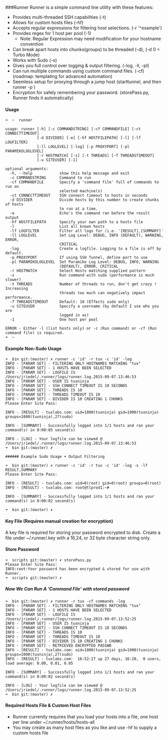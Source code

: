 ###Runner
Runner is a simple command line utility with these features: 
* Provides multi-threaded SSH capabilities (-t) 
* Allows for custom hosts files (-hf)
* Accepts regular expressions for filtering host selections. (-r '^example') 
* Provides regex for 1 host per pool (-1) 
    * Note: Regular Expression may need modification for your hostname convention
* Can break apart hosts into chunks(groups) to be threaded (-d), (-d 0 = Turbo Mode)  
* Works with Sudo (-s) 
* Gives you full control over logging & output filtering. (-log, -ll, -pl) 
* Can run multiple commands using custom command files. (-cf)  (roadmap: templating for advanced automation) 
* Seemless setup for proxying through a jump host (starttunnel, and then runner -p <port>)
* Encryption for safely remembering your password. (storePass.py, Runner finds it automatically) 

#### Usage
    ➜  ~  runner
    
    usage: runner [-h] [-c COMMANDSTRING] [-cf COMMANDFILE] [-ct CONNECTTIMEOUT]
                  [-d DIVIDER] [-e] [-hf HOSTFILEPATH] [-l] [-lf LOGFILTER]
                  [-ll LOGLEVEL] [-log] [-p PROXYPORT] [-pl PARAMIKOLOGLEVEL]
                  [-r HOSTMATCH] [-s] [-t THREADS] [-T THREADSTIMEOUT]
                  [-u SITEUSER] [-1]
    
    optional arguments:
      -h, --help            show this help message and exit
      -c COMMANDSTRING      Command to run
      -cf COMMANDFILE       Specify a 'command file' full of commands to run on
                            selected machine(s)
      -ct CONNECTTIMEOUT    SSH connect timeout to hosts in seconds
      -d DIVIDER            Divide hosts by this number to create chunks of hosts
                            to run at a time.
      -e                    Echo's the command ran before the result output
      -hf HOSTFILEPATH      Specify your own path to a hosts file
      -l                    List all known hosts
      -lf LOGFILTER         Filter all logs for (i.e. '[RESULT],[SUMMARY]'
      -ll LOGLEVEL          Set Log Level: DEBUG, INFO (DEFAULT), WARNING, ERROR,
                            CRITICAL
      -log                  Create a logfile. Logging to a file is off by default.
      -p PROXYPORT          If using SSH Tunnel, define port to use
      -pl PARAMIKOLOGLEVEL  Set Paramiko Log Level: DEBUG, INFO, WARNING
                            (DEFAULT), ERROR, CRITICAL
      -r HOSTMATCH          Select Hosts matching supplied pattern
      -s                    Run command with sudo (performance is much slower)
      -t THREADS            Number of threads to run, don't get crazy ! Increasing
                            threads too much can negatively impact performance.
      -T THREADSTIMEOUT     Default: 10 (Effects sudo only)
      -u SITEUSER           Specify a username (by default I use who you are
                            logged in as)
      -1                    One host per pool
    
    ERROR - Either -l (list hosts only) or -c (Run command) or -cf (Run command file) is required.
    ➜  ~  

#### Example Non-Sudo Usage
    ➜  bin git:(master) ✗ runner -c 'id' -r tux -c 'id' -log
    INFO - [PARAM SET] - FILTERING ONLY HOSTNAMES MATCHING "tux"
    INFO - [PARAM SET] - 1 HOSTS HAVE BEEN SELECTED
    INFO - [PARAM SET] - LOGFILE IS /Users/jriedel/.runner/logs/runner.log.2015-09-07.13:46:53
    INFO - [PARAM SET] - USER IS tuxninja
    INFO - [PARAM SET] - SSH CONNECT TIMEOUT IS 10 SECONDS
    INFO - [PARAM SET] - THREADS IS 10
    INFO - [PARAM SET] - THREADS TIMEOUT IS 10
    INFO - [PARAM SET] - DIVIDER IS 10 CREATING 1 CHUNKS
    Please Enter Site Pass: 
    
    INFO - [RESULT] - tuxlabs.com: uid=1000(tuxninja) gid=1000(tuxninja) groups=1000(tuxninja),27(sudo)
    
    INFO - [SUMMARY] - Successfully logged into 1/1 hosts and ran your command(s) in 0:00:05 second(s)
    
    INFO - [LOG] - Your logfile can be viewed @ /Users/jriedel/.runner/logs/runner.log.2015-09-07.13:46:53
    ➜  bin git:(master) ✗ 
    
    ###### Example Sudo Usage + Output Filtering
    
    ➜  bin git:(master) ✗ runner -c 'id' -r tux -c 'id' -log -s -lf RESULT,SUMMARY
    Please Enter Site Pass: 
    
    INFO - [RESULT] - tuxlabs.com: uid=0(root) gid=0(root) groups=0(root)
    INFO - [RESULT] - tuxlabs.com: root@tlprod1:~#
    
    INFO - [SUMMARY] - Successfully logged into 1/1 hosts and ran your command(s) in 0:00:02 second(s)
    
    ➜  bin git:(master) ✗ 

#### Key File (Requires manual creation for encryption) 
A key file is required for storing your password encrypted to disk. Create a file under ~/.runner/.key with a 16,24, or 32 byte character string only.

#### Store Password 
    ➜  scripts git:(master) ✗ storePass.py
    Please Enter Site Pass: 
    INFO:root:Your password has been encrypted & stored for use with Runner.
    ➜  scripts git:(master) ✗ 


##### Now We Can Run A 'Command File' with stored password 
    ➜  bin git:(master) ✗ runner -r tux -cf commands -log 
    INFO - [PARAM SET] - FILTERING ONLY HOSTNAMES MATCHING "tux"
    INFO - [PARAM SET] - 1 HOSTS HAVE BEEN SELECTED
    INFO - [PARAM SET] - LOGFILE IS /Users/jriedel/.runner/logs/runner.log.2015-09-07.13:52:25
    INFO - [PARAM SET] - USER IS tuxninja
    INFO - [PARAM SET] - SSH CONNECT TIMEOUT IS 10 SECONDS
    INFO - [PARAM SET] - THREADS IS 10
    INFO - [PARAM SET] - THREADS TIMEOUT IS 10
    INFO - [PARAM SET] - DIVIDER IS 10 CREATING 1 CHUNKS
    INFO - [PARAM SET] - RETRIEVED ENCRYPTED PASSWD
    INFO - [RESULT] - tuxlabs.com: uid=1000(tuxninja) gid=1000(tuxninja) groups=1000(tuxninja),27(sudo)
    INFO - [RESULT] - tuxlabs.com:  16:52:27 up 27 days, 16:20,  0 users,  load average: 0.00, 0.01, 0.05
    
    INFO - [SUMMARY] - Successfully logged into 1/1 hosts and ran your command(s) in 0:00:02 second(s)
    
    INFO - [LOG] - Your logfile can be viewed @ /Users/jriedel/.runner/logs/runner.log.2015-09-07.13:52:25
    ➜  bin git:(master) ✗ 

#### Required Hosts File & Custom Host Files
- Runner currently requires that you load your hosts into a file, one host per line under ~/.runner/hosts/hosts-all 
- You may create as many host files as you like and use -hf to supply a custom hosts file